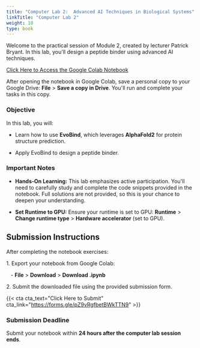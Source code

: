 ```yaml
---
title: "Computer Lab 2:  Advanced AI Techniques in Biological Systems"
linkTitle: "Computer Lab 2"
weight: 10
type: book
---
```


Welcome to the practical session of Module 2, created by lecturer Patrick Bryant. In this lab, you'll design a peptide binder using advanced AI techniques.

[Click Here to Access the Google Colab Notebook](https://colab.research.google.com/drive/1KHma8rS4j-JuiXkn2YtCrqPskR0X9RR-?usp=sharing)

After opening the notebook in Google Colab, save a personal copy to your Google Drive: **File** > **Save a copy in Drive**. You'll run and complete your tasks in this copy.

### Objective

In this lab, you will:

- Learn how to use **EvoBind**, which leverages **AlphaFold2** for protein structure prediction.

- Apply EvoBind to design a peptide binder.

### Important Notes

- **Hands-On Learning:** This lab emphasizes active participation. You'll need to carefully study and complete the code snippets provided in the notebook. Full solutions are not provided, so this is your chance to deepen your understanding.

- **Set Runtime to GPU:** Ensure your runtime is set to GPU: **Runtime** > **Change runtime type** > **Hardware accelerator** (set to GPU).

## Submission Instructions

After completing the notebook exercises:

1\. Export your notebook from Google Colab:

   - **File** > **Download** > **Download .ipynb**

2\. Submit the downloaded file using the provided submission form.

{{< cta cta_text="Click Here to Submit" cta_link="https://forms.gle/pZ9vRgfbetBWkTTN9" >}}

### Submission Deadline

Submit your notebook within **24 hours after the computer lab session ends**.
